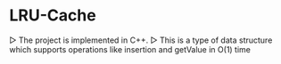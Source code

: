 # LRU-Cache
▷ The project is implemented in C++. ▷ This is a type of data structure which supports operations like insertion and getValue in O(1) time
